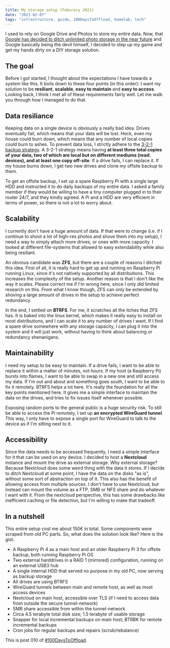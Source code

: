 ```yaml
---
title: My storage setup (Feburary 2021)
date: "2021-02-07"
tags: "infrastructure, guide, 100DaysToOffload, homelab, tech"
---
```


I used to rely on Google Drive and Photos to store my entire data. Now, that [Google has decided to ditch unlimited photo storage in the near future](https://blog.google/products/photos/storage-changes/) and Google basically being the devil himself, I decided to step up my game and get my hands dirty on a DIY storage solution.

## The goal

Before I got started, I thought about the expectations I have towards a system like this. It boils down to these four points (in this order): I want my solution to be **resiliant**, **scalable**, **easy to maintain** and **easy to access**. Looking back, I think I met all of these requirements fairly well. Let me walk you through how I managed to do that.

## Data resiliance

Keeping data on a single device is obviously a really bad idea. Drives eventually fail, which means that your data will be lost. Heck, even my house could burn down, which means that any number of local copies could burn to ashes. To prevent data loss, I strictly adhere to the [3-2-1 backup strategy](https://www.backblaze.com/blog/the-3-2-1-backup-strategy/). A 3-2-1 strategy means having **at least three total copies of your data, two of which are local but on different mediums (read: devices), and at least one copy off-site**. If a drive fails, I can replace it. If my house burns down, I get two new drives and clone my offsite backup to them.

To get an offsite backup, I set up a spare Raspberry Pi with a single large HDD and instructed it to do daily backups of my entire data. I asked a family member if they would be willing to have a tiny computer plugged in to their router 24/7, and they kindly agreed. A Pi and a HDD are very efficient in terms of power, so there is not a lot to worry about.

## Scalability

I currently don't have a huge amount of data. If that were to change (i.e. if I continue to shoot a lot of high-res photos and shove them into my setup), I need a way to simply attach more drives, or ones with more capacity. I looked at different file-systems that allowed to easy extendability while also being resiliant.

An obvious candidate was **ZFS**, but there are a couple of reasons I ditched this idea. First of all, it is really hard to get up and running on Raspberry Pi running Linux, since it's not natively supported by all distributions. This increases the complexity of the setup. Another reason is that I don't like the way it scales. Please correct me if I'm wrong here, since I only did limited research on this. From what I know though, ZFS can only be extended by shoving a large amount of drives in the setup to achieve perfect redundancy.

In the end, I settled on **BTRFS**. For me, it scratches all the itches that ZFS has. It is baked into the linux kernel, which makes it really easy to install on most distributions, and I can scale it to any number of drives I want. If I find a spare drive somewhere with any storage capacity, I can plug it into the system and it will just work, without having to think about balancing or redundancy shenanigans.

## Maintainability

I need my setup to be easy to maintain. If a drive fails, I want to be able to replace it within a matter of minutes, not hours. If my host (a Raspberry Pi) bursts into flames, I want to be able to swap in a new one and still access my data. If I'm out and about and something goes south, I want to be able to fix it remotely. BTRFS helps a lot here. It's really the foundation for all the key points mentioned here. It gives me a simple interface to maintain the data on the drives, and tries to fix issues itself whenever possible.

Exposing random ports to the general public is a huge security risk. To still be able to access the Pi remotely, I set up **an encrypted WireGuard tunnel**. This way, I only have to expose a single port for WireGuard to talk to the device as if I'm sitting next to it.

## Accessibility

Since the data needs to be accessed frequently, I need a simple interface for it that can be used on any device. I decided to host a **Nextcloud** instance and mount the drive as external storage. Why external storage? Because Nextcloud does some weird thing with the data it stores. If I decide to ditch Nextcloud at some point, I have the data on the disks "as is", without some sort of abstraction on top of it. This also has the benefit of allowing access from multiple sources. I don't have to use Nextcloud, but instead can mount the volume as a FTP, SMB or NFS share and do whatever I want with it. From the nextcloud perspective, this has some drawbacks like inefficient caching or file detection, but I'm willing to make that tradeoff.

## In a nutshell

This entire setup cost me about 150€ in total. Some components were scraped from old PC parts. So, what does the solution look like? Here is the gist:

- A Raspberry Pi 4 as a main host and an older Raspberry Pi 3 for offsite backup, both running Raspberry Pi OS
- Two external harddrives in a RAID 1 (mirrored) configuration, running on an external USB3 hub
- A single internal HDD that served no purpose in my old PC, now serving as backup storage
- All drives are using BTRFS
- WireGuard tunnels between main and remote host, as well as most access devices
- Nextcloud on main host, accessible over TLS (if I need to access data from outside the secure tunnel-network)
- SMB share accessible from within the tunnel-network
- Circa 4.5 terabyte total disk size; 1.5 terabyte of usable storage
- Snapper for local incremental backups on main host; BTRBK for remote incremental backups
- Cron jobs for regular backups and repairs (scrub/rebalance)

This is post 010 of [#100DaysToOffload](https://100daystooffload.com/).
